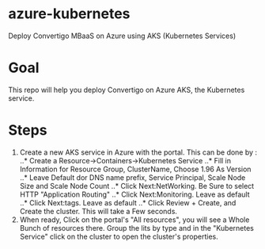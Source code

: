 # azure-kubernetes
Deploy Convertigo MBaaS  on Azure using AKS (Kubernetes Services)

# Goal
This repo will help you deploy Convertigo on Azure AKS, the Kubernetes service. 

# Steps
1. Create a new AKS service in Azure with the portal. This can be done by :
..* Create a Resource->Containers->Kubernetes Service
..* Fill in Information for Resource Group, ClusterName, Choose 1.96 As Version
..* Leave Default dor DNS name prefix,  Service Principal, Scale Node Size and Scale Node Count
..* Click Next:NetWorking. Be Sure to select HTTP "Application Routing"
..* Click Next:Monitoring. Leave as default
..* Click Next:tags. Leave as default
..* Click Review + Create, and Create the cluster. This will take a Few seconds.
2. When ready, Click on the portal's "All resources", you will see a Whole Bunch of resources there. Group the lits by type and in the "Kubernetes Service" click on the cluster to open the cluster's properties.






